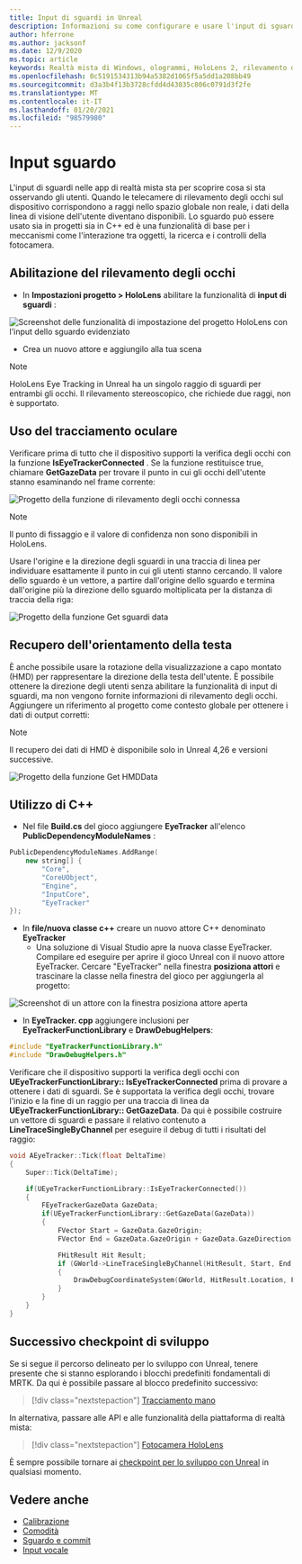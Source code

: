 ```yaml
---
title: Input di sguardi in Unreal
description: Informazioni su come configurare e usare l'input di sguardi con la traccia degli occhi e l'orientamento della testa per le app HoloLens in Unreal.
author: hferrone
ms.author: jacksonf
ms.date: 12/9/2020
ms.topic: article
keywords: Realtà mista di Windows, ologrammi, HoloLens 2, rilevamento degli occhi, input di sguardi, visualizzazione montata su schermo, Unreal Engine, auricolare realtà mista, auricolare della realtà mista di Windows, auricolare della realtà virtuale
ms.openlocfilehash: 0c5191534313b94a5382d1065f5a5dd1a208bb49
ms.sourcegitcommit: d3a3b4f13b3728cfdd4d43035c806c0791d3f2fe
ms.translationtype: MT
ms.contentlocale: it-IT
ms.lasthandoff: 01/20/2021
ms.locfileid: "98579980"
---
```

# <a name="gaze-input"></a>Input sguardo

L'input di sguardi nelle app di realtà mista sta per scoprire cosa si sta osservando gli utenti. Quando le telecamere di rilevamento degli occhi sul dispositivo corrispondono a raggi nello spazio globale non reale, i dati della linea di visione dell'utente diventano disponibili. Lo sguardo può essere usato sia in progetti sia in C++ ed è una funzionalità di base per i meccanismi come l'interazione tra oggetti, la ricerca e i controlli della fotocamera.

## <a name="enabling-eye-tracking"></a>Abilitazione del rilevamento degli occhi

- In **Impostazioni progetto > HoloLens** abilitare la funzionalità di **input di sguardi** :

![Screenshot delle funzionalità di impostazione del progetto HoloLens con l'input dello sguardo evidenziato](images/unreal-gaze-img-01.png)

- Crea un nuovo attore e aggiungilo alla tua scena

> [!NOTE]
> HoloLens Eye Tracking in Unreal ha un singolo raggio di sguardi per entrambi gli occhi. Il rilevamento stereoscopico, che richiede due raggi, non è supportato.

## <a name="using-eye-tracking"></a>Uso del tracciamento oculare

Verificare prima di tutto che il dispositivo supporti la verifica degli occhi con la funzione **IsEyeTrackerConnected** .  Se la funzione restituisce true, chiamare **GetGazeData** per trovare il punto in cui gli occhi dell'utente stanno esaminando nel frame corrente:

![Progetto della funzione di rilevamento degli occhi connessa](images/unreal-gaze-img-02.png)

> [!NOTE]
> Il punto di fissaggio e il valore di confidenza non sono disponibili in HoloLens.

Usare l'origine e la direzione degli sguardi in una traccia di linea per individuare esattamente il punto in cui gli utenti stanno cercando.  Il valore dello sguardo è un vettore, a partire dall'origine dello sguardo e termina dall'origine più la direzione dello sguardo moltiplicata per la distanza di traccia della riga:

![Progetto della funzione Get sguardi data](images/unreal-gaze-img-03.png)

## <a name="getting-head-orientation"></a>Recupero dell'orientamento della testa

È anche possibile usare la rotazione della visualizzazione a capo montato (HMD) per rappresentare la direzione della testa dell'utente. È possibile ottenere la direzione degli utenti senza abilitare la funzionalità di input di sguardi, ma non vengono fornite informazioni di rilevamento degli occhi.  Aggiungere un riferimento al progetto come contesto globale per ottenere i dati di output corretti:

> [!NOTE]
> Il recupero dei dati di HMD è disponibile solo in Unreal 4,26 e versioni successive.

![Progetto della funzione Get HMDData](images/unreal-gaze-img-04.png)

## <a name="using-c"></a>Utilizzo di C++

- Nel file **Build.cs** del gioco aggiungere **EyeTracker** all'elenco **PublicDependencyModuleNames** :

```cpp
PublicDependencyModuleNames.AddRange(
    new string[] {
        "Core",
        "CoreUObject",
        "Engine",
        "InputCore",
        "EyeTracker"
});
```

- In **file/nuova classe c++** creare un nuovo attore C++ denominato **EyeTracker**
    - Una soluzione di Visual Studio apre la nuova classe EyeTracker. Compilare ed eseguire per aprire il gioco Unreal con il nuovo attore EyeTracker.  Cercare "EyeTracker" nella finestra **posiziona attori** e trascinare la classe nella finestra del gioco per aggiungerla al progetto:

![Screenshot di un attore con la finestra posiziona attore aperta](images/unreal-gaze-img-06.png)

- In **EyeTracker. cpp** aggiungere inclusioni per **EyeTrackerFunctionLibrary** e **DrawDebugHelpers**:

```cpp
#include "EyeTrackerFunctionLibrary.h"
#include "DrawDebugHelpers.h"
```

Verificare che il dispositivo supporti la verifica degli occhi con **UEyeTrackerFunctionLibrary:: IsEyeTrackerConnected** prima di provare a ottenere i dati di sguardi.  Se è supportata la verifica degli occhi, trovare l'inizio e la fine di un raggio per una traccia di linea da **UEyeTrackerFunctionLibrary:: GetGazeData**. Da qui è possibile costruire un vettore di sguardi e passare il relativo contenuto a **LineTraceSingleByChannel** per eseguire il debug di tutti i risultati del raggio:

```cpp
void AEyeTracker::Tick(float DeltaTime)
{
    Super::Tick(DeltaTime);

    if(UEyeTrackerFunctionLibrary::IsEyeTrackerConnected())
    {
        FEyeTrackerGazeData GazeData;
        if(UEyeTrackerFunctionLibrary::GetGazeData(GazeData))
        {
            FVector Start = GazeData.GazeOrigin;
            FVector End = GazeData.GazeOrigin + GazeData.GazeDirection * 100;

            FHitResult Hit Result;
            if (GWorld->LineTraceSingleByChannel(HitResult, Start, End, ECollisionChannel::ECC_Visiblity))
            {
                DrawDebugCoordinateSystem(GWorld, HitResult.Location, FQuat::Identity.Rotator(), 10);
            }
        }
    }
}
```

## <a name="next-development-checkpoint"></a>Successivo checkpoint di sviluppo

Se si segue il percorso delineato per lo sviluppo con Unreal, tenere presente che si stanno esplorando i blocchi predefiniti fondamentali di MRTK. Da qui è possibile passare al blocco predefinito successivo:

> [!div class="nextstepaction"]
> [Tracciamento mano](unreal-hand-tracking.md)

In alternativa, passare alle API e alle funzionalità della piattaforma di realtà mista:

> [!div class="nextstepaction"]
> [Fotocamera HoloLens](unreal-hololens-camera.md)

È sempre possibile tornare ai [checkpoint per lo sviluppo con Unreal](unreal-development-overview.md#2-core-building-blocks) in qualsiasi momento.

## <a name="see-also"></a>Vedere anche
* [Calibrazione](/hololens/hololens-calibration)
* [Comodità](../../design/comfort.md)
* [Sguardo e commit](../../design/gaze-and-commit.md)
* [Input vocale](../../out-of-scope/voice-design.md)
